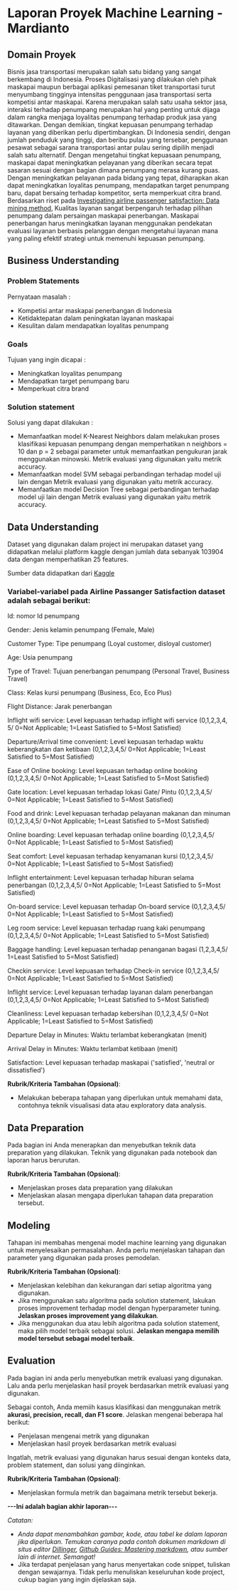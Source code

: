 # Laporan Proyek Machine Learning - Mardianto

## Domain Proyek

Bisnis jasa transportasi merupakan salah satu bidang yang sangat berkembang di Indonesia. Proses Digitalisasi yang dilakukan oleh pihak maskapai maupun berbagai aplikasi pemesanan tiket transportasi turut menyumbang tingginya intensitas penggunaan jasa transportasi serta kompetisi antar maskapai. Karena merupakan salah satu usaha sektor jasa, interaksi terhadap penumpang merupakan hal yang penting untuk dijaga dalam rangka menjaga loyalitas penumpang terhadap produk jasa yang ditawarkan. Dengan demikian, tingkat kepuasan penumpang terhadap layanan yang diberikan perlu dipertimbangkan. Di Indonesia sendiri, dengan jumlah penduduk yang tinggi, dan beribu pulau yang tersebar, penggunaan pesawat sebagai sarana transportasi antar pulau sering dipilih menjadi salah satu alternatif. Dengan mengetahui tingkat kepuasaan penumpang, maskapai dapat meningkatkan pelayanan yang diberikan secara tepat sasaran sesuai dengan bagian dimana penumpang merasa kurang puas. Dengan meningkatkan pelayanan pada bidang yang tepat, diharapkan akan dapat meningkatkan loyalitas penumpang, mendapatkan target penumpang baru, dapat bersaing terhadap kompetitor, serta memperkuat citra brand. Berdasarkan riset pada [Investigating airline passenger satisfaction: Data mining method](https://www.sciencedirect.com/science/article/abs/pii/S2210539521001097?via%3Dihub), Kualitas layanan sangat berpengaruh terhadap pilihan penumpang dalam persaingan maskapai penerbangan. Maskapai penerbangan harus meningkatkan layanan menggunakan pendekatan evaluasi layanan berbasis pelanggan dengan mengetahui layanan mana yang paling efektif strategi untuk memenuhi kepuasan penumpang. 

## Business Understanding

### Problem Statements

Pernyataan masalah : 

- Kompetisi antar maskapai penerbangan di Indonesia
- Ketidaktepatan dalam peningkatan layanan maskapai
- Kesulitan dalam mendapatkan loyalitas penumpang

### Goals

Tujuan yang ingin dicapai : 

-  Meningkatkan loyalitas penumpang
-  Mendapatkan target penumpang baru
-  Memperkuat citra brand

### Solution statement

Solusi yang dapat dilakukan :

- Memanfaatkan model K-Nearest Neighbors dalam melakukan proses klasifikasi kepuasan penumpang dengan memperhatikan n neighbors = 10 dan p = 2 sebagai parameter untuk memanfaatkan pengukuran jarak menggunakan minowski. Metrik evaluasi yang digunakan yaitu metrik accuracy.
- Memanfaatkan model SVM sebagai perbandingan terhadap model uji lain dengan Metrik evaluasi yang digunakan yaitu metrik accuracy.
- Memanfaatkan model Decision Tree sebagai perbandingan terhadap model uji lain dengan Metrik evaluasi yang digunakan yaitu metrik accuracy.

## Data Understanding

Dataset yang digunakan dalam project ini merupakan dataset yang didapatkan melalui platform kaggle dengan jumlah data sebanyak 103904 data dengan memperhatikan 25 features.

Sumber data didapatkan dari [Kaggle](https://www.kaggle.com/datasets/deltasierra452/airline-pax-satisfaction-survey)

### Variabel-variabel pada Airline Passanger Satisfaction dataset adalah sebagai berikut:

Id: nomor Id penumpang

Gender: Jenis kelamin penumpang (Female, Male)

Customer Type: Tipe penumpang (Loyal customer, disloyal customer)

Age: Usia penumpang

Type of Travel: Tujuan penerbangan penumpang (Personal Travel, Business Travel)

Class: Kelas kursi penumpang (Business, Eco, Eco Plus)

Flight Distance: Jarak penerbangan

Inflight wifi service: Level kepuasan terhadap inflight wifi service (0,1,2,3,4,
5/ 0=Not Applicable; 1=Least Satisfied to 5=Most Satisfied)

Departure/Arrival time convenient: Level kepuasan terhadap waktu keberangkatan dan ketibaan (0,1,2,3,4,5/ 0=Not Applicable; 1=Least Satisfied to 5=Most Satisfied)

Ease of Online booking: Level kepuasan terhadap online booking (0,1,2,3,4,5/ 0=Not Applicable; 1=Least Satisfied to 5=Most Satisfied)

Gate location: Level kepuasan terhadap lokasi Gate/ Pintu (0,1,2,3,4,5/ 0=Not 
Applicable; 1=Least Satisfied to 5=Most Satisfied)

Food and drink: Level kepuasan terhadap pelayanan makanan dan minuman (0,1,2,3,4,5/ 0=Not Applicable; 1=Least Satisfied to 5=Most Satisfied)

Online boarding: Level kepuasan terhadap online boarding (0,1,2,3,4,5/ 0=Not Applicable; 1=Least Satisfied to 5=Most Satisfied)

Seat comfort: Level kepuasan terhadap kenyamanan kursi (0,1,2,3,4,5/ 0=Not Applicable; 1=Least Satisfied to 5=Most Satisfied)

Inflight entertainment: Level kepuasan terhadap hiburan selama penerbangan (0,1,2,3,4,5/ 0=Not Applicable; 1=Least Satisfied to 5=Most Satisfied)

On-board service: Level kepuasan terhadap On-board service (0,1,2,3,4,5/ 0=Not Applicable; 1=Least Satisfied to 5=Most Satisfied)

Leg room service: Level kepuasan terhadap ruang kaki penumpang (0,1,2,3,4,5/ 0=Not Applicable; 1=Least Satisfied to 5=Most Satisfied)

Baggage handling: Level kepuasan terhadap penanganan bagasi (1,2,3,4,5/ 1=Least Satisfied to 5=Most Satisfied)

Checkin service: Level kepuasan terhadap Check-in service (0,1,2,3,4,5/ 0=Not Applicable; 1=Least Satisfied to 5=Most Satisfied)

Inflight service: Level kepuasan terhadap layanan dalam penerbangan (0,1,2,3,4,5/ 0=Not Applicable; 1=Least Satisfied to 5=Most Satisfied)

Cleanliness: Level kepuasan terhadap kebersihan (0,1,2,3,4,5/ 0=Not Applicable; 1=Least Satisfied to 5=Most Satisfied)

Departure Delay in Minutes: Waktu terlambat keberangkatan (menit) 

Arrival Delay in Minutes: Waktu terlambat ketibaan (menit) 

Satisfaction: Level kepuasan terhadap maskapai ('satisfied', 'neutral or dissatisfied')

**Rubrik/Kriteria Tambahan (Opsional)**:
- Melakukan beberapa tahapan yang diperlukan untuk memahami data, contohnya teknik visualisasi data atau exploratory data analysis.

## Data Preparation
Pada bagian ini Anda menerapkan dan menyebutkan teknik data preparation yang dilakukan. Teknik yang digunakan pada notebook dan laporan harus berurutan.

**Rubrik/Kriteria Tambahan (Opsional)**: 
- Menjelaskan proses data preparation yang dilakukan
- Menjelaskan alasan mengapa diperlukan tahapan data preparation tersebut.

## Modeling
Tahapan ini membahas mengenai model machine learning yang digunakan untuk menyelesaikan permasalahan. Anda perlu menjelaskan tahapan dan parameter yang digunakan pada proses pemodelan.

**Rubrik/Kriteria Tambahan (Opsional)**: 
- Menjelaskan kelebihan dan kekurangan dari setiap algoritma yang digunakan.
- Jika menggunakan satu algoritma pada solution statement, lakukan proses improvement terhadap model dengan hyperparameter tuning. **Jelaskan proses improvement yang dilakukan**.
- Jika menggunakan dua atau lebih algoritma pada solution statement, maka pilih model terbaik sebagai solusi. **Jelaskan mengapa memilih model tersebut sebagai model terbaik**.

## Evaluation
Pada bagian ini anda perlu menyebutkan metrik evaluasi yang digunakan. Lalu anda perlu menjelaskan hasil proyek berdasarkan metrik evaluasi yang digunakan.

Sebagai contoh, Anda memiih kasus klasifikasi dan menggunakan metrik **akurasi, precision, recall, dan F1 score**. Jelaskan mengenai beberapa hal berikut:
- Penjelasan mengenai metrik yang digunakan
- Menjelaskan hasil proyek berdasarkan metrik evaluasi

Ingatlah, metrik evaluasi yang digunakan harus sesuai dengan konteks data, problem statement, dan solusi yang diinginkan.

**Rubrik/Kriteria Tambahan (Opsional)**: 
- Menjelaskan formula metrik dan bagaimana metrik tersebut bekerja.

**---Ini adalah bagian akhir laporan---**

_Catatan:_
- _Anda dapat menambahkan gambar, kode, atau tabel ke dalam laporan jika diperlukan. Temukan caranya pada contoh dokumen markdown di situs editor [Dillinger](https://dillinger.io/), [Github Guides: Mastering markdown](https://guides.github.com/features/mastering-markdown/), atau sumber lain di internet. Semangat!_
- Jika terdapat penjelasan yang harus menyertakan code snippet, tuliskan dengan sewajarnya. Tidak perlu menuliskan keseluruhan kode project, cukup bagian yang ingin dijelaskan saja.
